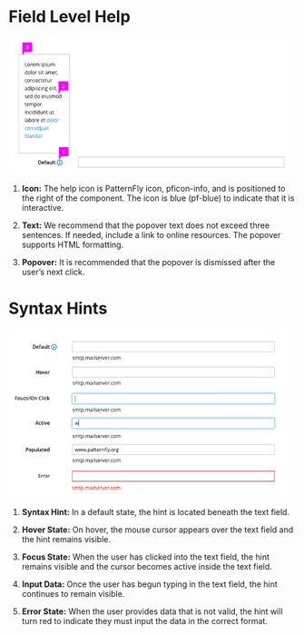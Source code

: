 # Field Level Help

![Field level help with expanded text](img/field-level-help-callout.png)

1. **Icon:** The help icon is PatternFly icon, pficon-info, and is positioned to the right of the component. The icon is blue (pf-blue) to indicate that it is interactive.

1. **Text:** We recommend that the popover text does not exceed three sentences. If needed, include a link to online resources. The popover supports HTML formatting.

1. **Popover:** It is recommended that the popover is dismissed after the user’s next click.

# Syntax Hints

![Syntax level help box](img/syntax_design_page.png)

1. **Syntax Hint:** In a default state, the hint is located beneath the text field.

1. **Hover State:** On hover, the mouse cursor appears over the text field and the hint remains visible.

1. **Focus State:** When the user has clicked into the text field, the hint remains visible and the cursor becomes active inside the text field.

1. **Input Data:** Once the user has begun typing in the text field, the hint continues to remain visible.

1. **Error State:** When the user provides data that is not valid, the hint will turn red to indicate they must input the data in the correct format.
